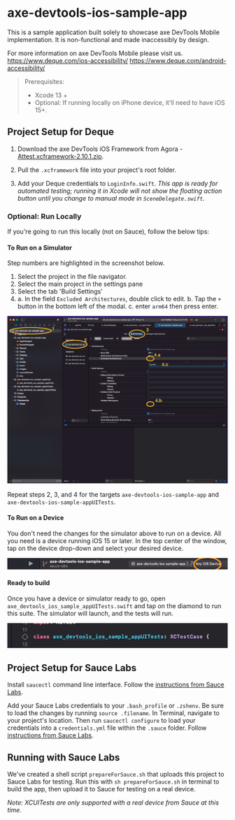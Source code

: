 # axe-devtools-ios-sample-app

This is a sample application built solely to showcase axe DevTools Mobile implementation. It is non-functional and made inaccessibly by design.

For more information on axe DevTools Mobile please visit us. 
https://www.deque.com/ios-accessibility/
https://www.deque.com/android-accessibility/


> Prerequisites:
> - Xcode 13 +
> - Optional: If running locally on iPhone device, it'll need to have iOS 15+.

## Project Setup for Deque

1. Download the axe DevTools iOS Framework from Agora - [Attest.xcframework-2.10.1.zip](https://agora.dequecloud.com/ui/repos/tree/General/Attest-iOS/framework/Attest.xcframework-2.10.1.zip).

1. Pull the `.xcframework` file into your project's root folder.

1. Add your Deque credentials to `LoginInfo.swift`.
_This app is ready for automated testing; running it in Xcode will not show the floating action button until you change to manual mode in `SceneDelegate.swift`._

### Optional: Run Locally

If you're going to run this locally (not on Sauce), follow the below tips:

#### To Run on a Simulator

Step numbers are highlighted in the screenshot below.
1. Select the project in the file navigator.
2. Select the main project in the settings pane
3. Select the tab 'Build Settings'
4.	a. In the field `Excluded Architectures`, double click to edit.
	b. Tap the `+` button in the bottom left of the modal.
	c. enter `arm64` then press enter.

<img src="doc_img/Sim1.png" alt="Shows the steps above in Xcode's user interface."/>

Repeat steps 2, 3, and 4 for the targets `axe-devtools-ios-sample-app` and `axe-devtools-ios-sample-appUITests`.

#### To Run on a Device

You don't need the changes for the simulator above to run on a device. All you need is a device running iOS 15 or later.
In the top center of the window, tap on the device drop-down and select your desired device.

<img src="doc_img/Device1.png" alt="Shows the click area for selecting a device."/>

#### Ready to build

Once you have a device or simulator ready to go, open `axe_devtools_ios_sample_appUITests.swift` and tap on the diamond to run this suite. The simulator will launch, and the tests will run.

<img src="doc_img/UITests.png" alt="Shows the click area for running the UI test."/>

## Project Setup for Sauce Labs

Install `saucectl` command line interface. Follow the [instructions from Sauce Labs](https://docs.saucelabs.com/dev/cli/saucectl/).

Add your Sauce Labs credentials to your `.bash_profile` or `.zshenv`. Be sure to load the changes by running `source .filename`.
In Terminal, navigate to your project's location. Then run `saucectl configure` to load your credentials into a `credentials.yml` file within the `.sauce` folder. Follow [instructions from Sauce Labs](https://docs.saucelabs.com/dev/cli/saucectl/#associate-your-credentials).

## Running with Sauce Labs

We've created a shell script `prepareForSauce.sh` that uploads this project to Sauce Labs for testing. Run this with `sh prepareForSauce.sh` in terminal to build the app, then upload it to Sauce for testing on a real device.

_Note: XCUITests are only supported with a real device from Sauce at this time._